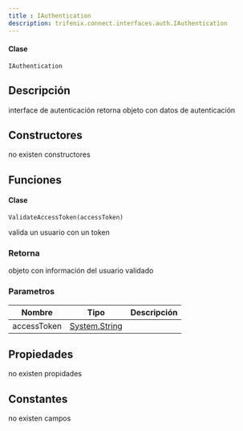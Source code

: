```yaml
---
title : IAuthentication
description: trifenix.connect.interfaces.auth.IAuthentication
---
```




<CodeBlock slots = 'heading, code' repeat = '1' languages = 'C#' />

#### Clase
```
IAuthentication
```

## Descripción
interface de autenticación
retorna objeto con datos de autenticación
## Constructores

no existen constructores


## Funciones


<CodeBlock slots = 'heading, code' repeat = '1' languages = 'C#' />

#### Clase
```
ValidateAccessToken(accessToken)
```


valida un usuario con un token
### Retorna
objeto con información del usuario validado
### Parametros
| Nombre | Tipo | Descripción |
| ------ | ---- | ----------- |
| accessToken | [System.String](http://msdn.microsoft.com/query/dev14.query?appId=Dev14IDEF1&l=EN-US&k=k:System.String 'System.String') |  |
## Propiedades

no existen propidades

## Constantes
no existen campos

